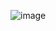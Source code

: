 ![image](https://github.com/MithuCloud007/corporate_assets_tracking_app/assets/115044996/d3d6b0f2-e451-4015-bd52-2fb6884660f8)
